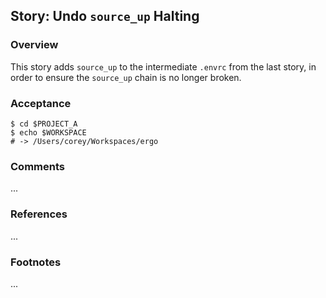 ## Story: Undo `source_up` Halting

### Overview

This story adds `source_up` to the intermediate `.envrc` from the last story, in order to ensure the `source_up` chain is no longer broken.

### Acceptance

```shell
$ cd $PROJECT_A
$ echo $WORKSPACE
# -> /Users/corey/Workspaces/ergo
```



### Comments

...

### References

...

### Footnotes

...

